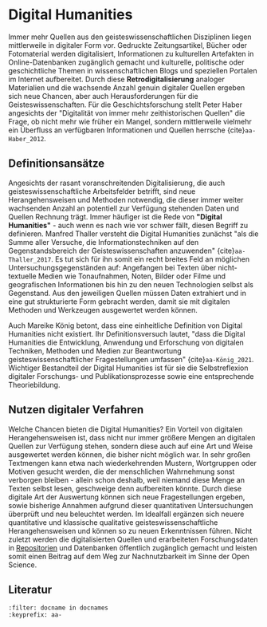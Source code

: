 # Digital Humanities
Immer mehr Quellen aus den geisteswissenschaftlichen Disziplinen liegen mittlerweile in digitaler Form vor. Gedruckte Zeitungsartikel, Bücher oder Fotomaterial werden digitalisiert, Informationen zu kulturellen Artefakten in Online-Datenbanken zugänglich gemacht und kulturelle, politische oder geschichtliche Themen in wissenschaftlichen Blogs und speziellen Portalen im Internet aufbereitet. Durch diese **Retrodigitalisierung** analoger Materialien und die wachsende Anzahl genuin digitaler Quellen ergeben sich neue Chancen, aber auch Herausforderungen für die Geisteswissenschaften. Für die Geschichtsforschung stellt Peter Haber angesichts der "Digitalität von immer mehr zeithistorischen Quellen" die Frage, ob nicht mehr wie früher ein Mangel, sondern mittlerweile vielmehr ein Überfluss an verfügbaren Informationen und Quellen herrsche {cite}`aa-Haber_2012`.

## Definitionsansätze

Angesichts der rasant voranschreitenden Digitalisierung, die auch geisteswissenschaftliche Arbeitsfelder betrifft, sind neue Herangehensweisen und Methoden notwendig, die dieser immer weiter wachsenden Anzahl an potentiell zur Verfügung stehenden Daten und Quellen Rechnung trägt. Immer häufiger ist die Rede von **"Digital Humanities"** - auch wenn es nach wie vor schwer fällt, diesen Begriff zu definieren. Manfred Thaller versteht die Digital Humanities zunächst "als die Summe aller Versuche, die Informationstechniken auf den Gegenstandsbereich der Geisteswissenschaften anzuwenden" {cite}`aa-Thaller_2017`. Es tut sich für ihn somit ein recht breites Feld an möglichen Untersuchungsgegenständen auf: Angefangen bei Texten über nicht-textuelle Medien wie Tonaufnahmen, Noten, Bilder oder Filme und geografischen Informationen bis hin zu den neuen Technologien selbst als Gegenstand. Aus den jeweiligen Quellen müssen Daten extrahiert und in eine gut strukturierte Form gebracht werden, damit sie mit digitalen Methoden und Werkzeugen ausgewertet werden können.

Auch Mareike König betont, dass eine einheitliche Definition von Digital Humanities nicht existiert. Ihr Definitionsversuch lautet, "dass die Digital Humanities die Entwicklung, Anwendung und Erforschung von digitalen Techniken, Methoden und Medien zur Beantwortung geisteswissenschaftlicher Fragestellungen umfassen" {cite}`aa-König_2021`. Wichtiger Bestandteil der Digital Humanities ist für sie die Selbstreflexion digitaler Forschungs- und Publikationsprozesse sowie eine entsprechende Theoriebildung.

## Nutzen digitaler Verfahren

Welche Chancen bieten die Digital Humanities? Ein Vorteil von digitalen Herangehensweisen ist, dass nicht nur immer größere Mengen an digitalen Quellen zur Verfügung stehen, sondern diese auch auf eine Art und Weise ausgewertet werden können, die bisher nicht möglich war. In sehr großen Textmengen kann etwa nach wiederkehrenden Mustern, Wortgruppen oder Motiven gesucht werden, die der menschlichen Wahrnehmung sonst verborgen bleiben - allein schon deshalb, weil niemand diese Menge an Texten selbst lesen, geschweige denn aufbereiten könnte. Durch diese digitale Art der Auswertung können sich neue Fragestellungen ergeben, sowie bisherige Annahmen aufgrund dieser quantitativen Untersuchungen überprüft und neu beleuchtet werden. Im Idealfall ergänzen sich neuere quantitative und klassische qualitative geisteswissenschaftliche Herangehensweisen und können so zu neuen Erkenntnissen führen. Nicht zuletzt werden die digitalisierten Quellen und erarbeiteten Forschungsdaten in [Repositorien](../publikation/forschungsdaten.md#repositorien) und Datenbanken öffentlich zugänglich gemacht und leisten somit einen Beitrag auf dem Weg zur Nachnutzbarkeit im Sinne der Open Science.

## Literatur
```{bibliography}
:filter: docname in docnames
:keyprefix: aa-
```
